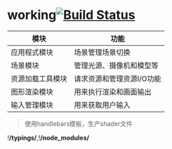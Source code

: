 # working[![Build Status](https://travis-ci.org/laopo001/hypergl.svg?branch=master)](https://travis-ci.org/laopo001/hypergl)

模块 | 功能
---|---
应用程式模块| 场景管理场景切换
场景模块 | 管理光源、摄像机和模型等
资源加载工具模块| 请求资源和管理资源I/O功能
图形渲染模块|用来执行渲染和画面输出
输入管理模块|用来获取用户输入

> 使用handlebars模板，生产shader文件


!**/typings/**,!**/node_modules/**

